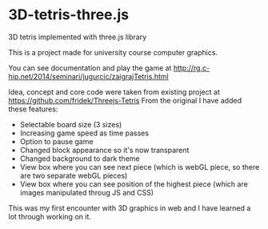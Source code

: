 # 3D-tetris-three.js
3D tetris implemented with three.js library

This is a project made for university course computer graphics.

You can see documentation and play the game at http://rg.c-hip.net/2014/seminari/jugurcic/zaigrajTetris.html

Idea, concept and core code were taken from existing project at https://github.com/fridek/Threejs-Tetris
From the original I have added these features:
  - Selectable board size (3 sizes)
  - Increasing game speed as time passes
  - Option to pause game
  - Changed block appearance so it's now transparent
  - Changed background to dark theme
  - View box where you can see next piece (which is webGL piece, so there are two separate webGL pieces)
  - View box where you can see position of the highest piece (which are images manipulated throug JS and CSS)

This was my first encounter with 3D graphics in web and I have learned a lot through working on it.
